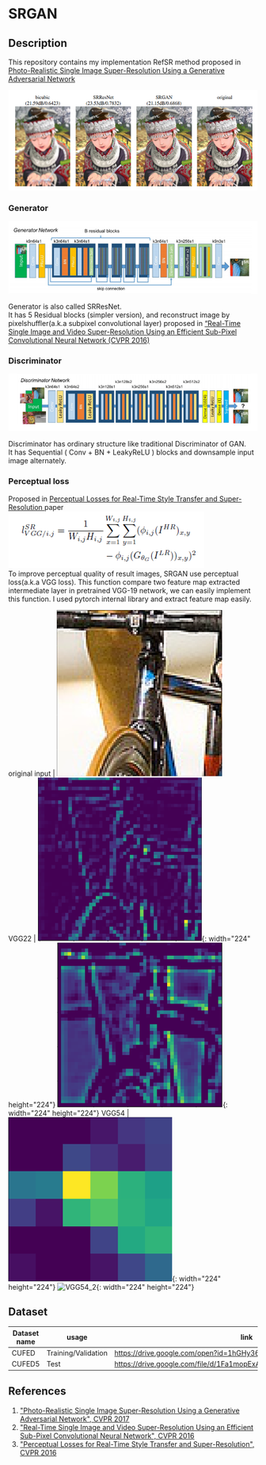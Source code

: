 # SRGAN

## Description
This repository contains my implementation RefSR method proposed in [Photo-Realistic Single Image Super-Resolution Using a Generative Adversarial Network](https://arxiv.org/pdf/1609.04802)

![](/Description_image/comparison_image.png)

### Generator
![](/Description_image/Generator.png)
    
Generator is also called SRResNet.    
It has 5 Residual blocks (simpler version), and reconstruct image by pixelshuffler(a.k.a subpixel convolutional layer)
 proposed in [ “Real-Time Single Image and Video Super-Resolution Using an Efficient Sub-Pixel Convolutional Neural Network (CVPR 2016)](https://arxiv.org/pdf/1609.05158.pdf)
  

### Discriminator
![](/Description_image/Discriminator.png)
   
Discriminator has ordinary structure like traditional Discriminator of GAN.<br>
It has Sequential ( Conv + BN + LeakyReLU ) blocks and downsample input image alternately.   

### Perceptual loss
Proposed in [Perceptual Losses for Real-Time Style Transfer and Super-Resolution ](https://arxiv.org/pdf/1603.08155) paper<br>
![](/Description_image/VGGLoss.png)<br>
To improve perceptual quality of result images, SRGAN use perceptual loss(a.k.a VGG loss).
This function compare two feature map extracted intermediate layer in pretrained VGG-19 network, we can easily implement this function. 
I used pytorch internal library and extract feature map easily.<br>

 original input | ![original input](/Description_image/original_input.png)  
 VGG22          | ![VGG22_1](/Description_image/VGG22_1.png){: width="224" height="224"} ![VGG22_2](/Description_image/VGG22_2.png){: width="224" height="224"} 
 VGG54          | ![VGG54_1](/Description_image/VGG54-1.png){: width="224" height="224"} ![VGG54_2](/Description_image/VGG54_2.png){: width="224" height="224"}

## Dataset
| Dataset name | usage               | link                                                                   |
|--------------|---------------------|------------------------------------------------------------------------|
| CUFED        | Training/Validation | https://drive.google.com/open?id=1hGHy36XcmSZ1LtARWmGL5OK1IUdWJi3I     |
| CUFED5       | Test                | https://drive.google.com/file/d/1Fa1mopExA9YGG1RxrCZZn7QFTYXLx6ph/view |


## References
1. ["Photo-Realistic Single Image Super-Resolution Using a Generative Adversarial Network", CVPR 2017](https://arxiv.org/pdf/1609.04802)
2. ["Real-Time Single Image and Video Super-Resolution Using an Efficient Sub-Pixel Convolutional Neural Network", CVPR 2016](https://arxiv.org/pdf/1609.05158.pdf)
3. ["Perceptual Losses for Real-Time Style Transfer and Super-Resolution", CVPR 2016 ](https://arxiv.org/pdf/1603.08155)